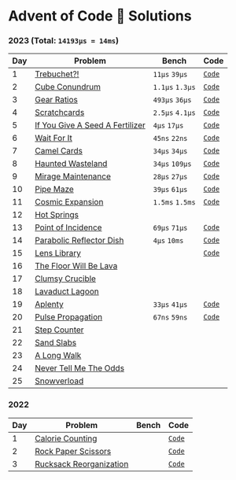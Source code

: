 # Advent of Code 🎄 Solutions

### 2023 (Total: `14193µs = 14ms`)

| Day | Problem                                                                | Bench           | Code                    |
| --- | ---------------------------------------------------------------------- | --------------- | ----------------------- |
| 1   | [Trebuchet?!](https://adventofcode.com/2023/day/1)                     | `11µs` `39µs`   | [`Code`](./2023/day-1)  |
| 2   | [Cube Conundrum](https://adventofcode.com/2023/day/2)                  | `1.1µs` `1.3µs` | [`Code`](./2023/day-2)  |
| 3   | [Gear Ratios](https://adventofcode.com/2023/day/3)                     | `493µs` `36µs`  | [`Code`](./2023/day-3)  |
| 4   | [Scratchcards](https://adventofcode.com/2023/day/4)                    | `2.5µs` `4.1µs` | [`Code`](./2023/day-4)  |
| 5   | [If You Give A Seed A Fertilizer](https://adventofcode.com/2023/day/5) | `4µs` `17µs`    | [`Code`](./2023/day-5)  |
| 6   | [Wait For It](https://adventofcode.com/2023/day/6)                     | `45ns` `22ns`   | [`Code`](./2023/day-6)  |
| 7   | [Camel Cards](https://adventofcode.com/2023/day/7)                     | `34µs` `34µs`   | [`Code`](./2023/day-7)  |
| 8   | [Haunted Wasteland](https://adventofcode.com/2023/day/8)               | `34µs` `109µs`  | [`Code`](./2023/day-8)  |
| 9   | [Mirage Maintenance](https://adventofcode.com/2023/day/9)              | `28µs` `27µs`   | [`Code`](./2023/day-9)  |
| 10  | [Pipe Maze](https://adventofcode.com/2023/day/10)                      | `39µs` `61µs`   | [`Code`](./2023/day-10) |
| 11  | [Cosmic Expansion](https://adventofcode.com/2023/day/11)               | `1.5ms` `1.5ms` | [`Code`](./2023/day-11) |
| 12  | [Hot Springs](https://adventofcode.com/2023/day/12)                    |                 |                         |
| 13  | [Point of Incidence](https://adventofcode.com/2023/day/13)             | `69µs` `71µs`   | [`Code`](./2023/day-13) |
| 14  | [Parabolic Reflector Dish](https://adventofcode.com/2023/day/14)       | `4µs` `10ms`    | [`Code`](./2023/day-14) |
| 15  | [Lens Library](https://adventofcode.com/2023/day/15)                   |                 | [`Code`](./2023/day-15) |
| 16  | [The Floor Will Be Lava](https://adventofcode.com/2023/day/16)         |                 |                         |
| 17  | [Clumsy Crucible](https://adventofcode.com/2023/day/17)                |                 |                         |
| 18  | [Lavaduct Lagoon](https://adventofcode.com/2023/day/18)                |                 |                         |
| 19  | [Aplenty](https://adventofcode.com/2023/day/19)                        | `33µs` `41µs`   | [`Code`](./2023/day-19) |
| 20  | [Pulse Propagation](https://adventofcode.com/2023/day/20)              | `67ns` `59ns`   | [`Code`](./2023/day-20) |
| 21  | [Step Counter](https://adventofcode.com/2023/day/21)                   |                 |                         |
| 22  | [Sand Slabs](https://adventofcode.com/2023/day/22)                     |                 |                         |
| 23  | [A Long Walk](https://adventofcode.com/2023/day/23)                    |                 |                         |
| 24  | [Never Tell Me The Odds](https://adventofcode.com/2023/day/24)         |                 |                         |
| 25  | [Snowverload](https://adventofcode.com/2023/day/25)                    |                 |                         |

<!-- (11 + 39) + (1.1 + 1.3) + (2.5 + 4.1) + (493 + 36) + (4 + 17) + (0.045 + 0.022) + (34 + 34) + (34 + 109) + (28 + 27) + (39 + 61) + (1500 + 1500) + (69 + 71) + (4 + 10000) + (33 + 41) + (0.067 + 0.059) -->

### 2022

| Day | Problem                                           | Bench | Code                              |
| --- | ------------------------------------------------- | ----- | --------------------------------- |
| 1   | [Calorie Counting](./2022/day-1/README.md)        |       | [`Code`](./2022/day-1/src/lib.rs) |
| 2   | [Rock Paper Scissors](./2022/day-2/README.md)     |       | [`Code`](./2022/day-2/src/lib.rs) |
| 3   | [Rucksack Reorganization](./2022/day-3/README.md) |       | [`Code`](./2022/day-3/src/lib.rs) |
